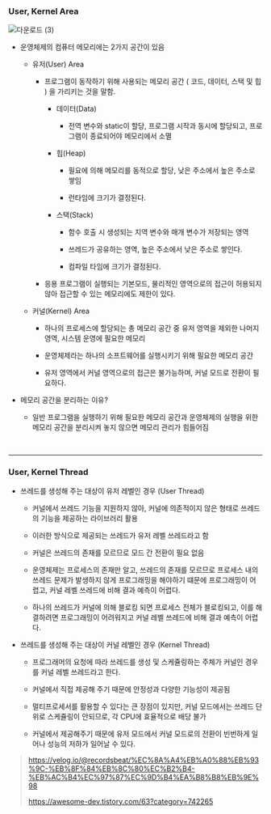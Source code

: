 ### User, Kernel Area

![다운로드 (3)](https://user-images.githubusercontent.com/50399804/138989946-75c73c25-736e-4ff6-aaad-6d3366a1c776.png)

- 운영체제의 컴퓨터 메모리에는 2가지 공간이 있음

  - 유저(User) Area

    - 프로그램이 동작하기 위해 사용되는 메모리 공간 ( 코드, 데이터, 스택 및 힙 ) 을 가리키는 것을 말함. 

      - 데이터(Data)

        - 전역 변수와 static이 할당, 프로그램 시작과 동시에 할당되고, 프로그램이 종료되어야 메모리에서 소멸 

          

      - 힙(Heap)

        - 필요에 의해 메모리를 동적으로 할당, 낮은 주소에서 높은 주소로 쌓임

          

        - 런타임에 크기가 결정된다.

        

      - 스택(Stack)

        - 함수 호출 시 생성되는 지역 변수와 매개 변수가 저장되는 영역

          

        - 쓰레드가 공유하는 영역, 높은 주소에서 낮은 주소로 쌓인다.

          

        - 컴파일 타임에 크기가 결정된다.

        

    - 응용 프로그램이 실행되는 기본모드, 물리적인 영역으로의 접근이 허용되지 않아 접근할 수 있는 메모리에도 제한이 있다.

    

  - 커널(Kernel) Area

    - 하나의 프로세스에 할당되는 총 메모리 공간 중 유저 영역을 제외한 나머지 영역, 시스템 운영에 필요한 메모리

    

    - 운영체제라는 하나의 소프트웨어를 실행시키기 위해 필요한 메모리 공간

      

    - 유저 영역에서 커널 영역으로의 접근은 불가능하며, 커널 모드로 전환이 필요하다.



- 메모리 공간을 분리하는 이유?
  - 일반 프로그램을 실행하기 위해 필요한 메모리 공간과 운영체제의 실행을 위한 메모리 공간을 분리시켜 놓지 않으면 메모리 관리가 힘들어짐



<br>

***

### User, Kernel Thread

- 쓰레드를 생성해 주는 대상이 유저 레벨인 경우 (User Thread)

  - 커널에서 쓰레드 기능을 지원하지 않아, 커널에 의존적이지 않은 형태로 쓰레드의 기능을 제공하는 라이브러리 활용

    

  - 이러한 방식으로 제공되는 쓰레드가 유저 레벨 쓰레드라고 함

    

  - 커널은 쓰레드의 존재를 모르므로 모드 간 전환이 필요 없음

    

  - 운영체제는 프로세스의 존재만 알고, 쓰레드의 존재를 모르므로 프로세스 내의 쓰레드 문제가 발생하지 않게 프로그래밍을 해야하기 떄문에 프로그래밍이 어렵고, 커널 레벨 쓰레드에 비해 결과 예측이 어렵다.

    

  - 하나의 쓰레드가 커널에 의해 블로킹 되면 프로세스 전체가 블로킹되고, 이를 해결하려면 프로그래밍이 어려워지고 커널 레벨 쓰레드에 비해 결과 예측이 어렵다.



- 쓰레드를 생성해 주는 대상이 커널 레벨인 경우 (Kernel Thread)

  - 프로그래머의 요청에 따라 쓰레드를 생성 및 스케쥴링하는 주체가 커널인 경우를 커널 레벨 쓰레드라고 한다.

  

  - 커널에서 직접 제공해 주기 때문에 안정성과 다양한 기능성이 제공됨

    

  - 멀티프로세서를 활용할 수 있다는 큰 장점이 있지만, 커널 모드에서는 쓰레드 단위로 스케쥴링이 안되므로, 각 CPU에 효율적으로 배당 불가

    

  - 커널에서 제공해주기 때문에 유저 모드에서 커널 모드로의 전환이 빈번하게 일어나 성능의 저하가 일어날 수 있다.

    

> https://velog.io/@recordsbeat/%EC%8A%A4%EB%A0%88%EB%93%9C-%EB%8F%84%EB%8C%80%EC%B2%B4-%EB%AC%B4%EC%97%87%EC%9D%B4%EA%B8%B8%EB%9E%98
>
> https://awesome-dev.tistory.com/63?category=742265